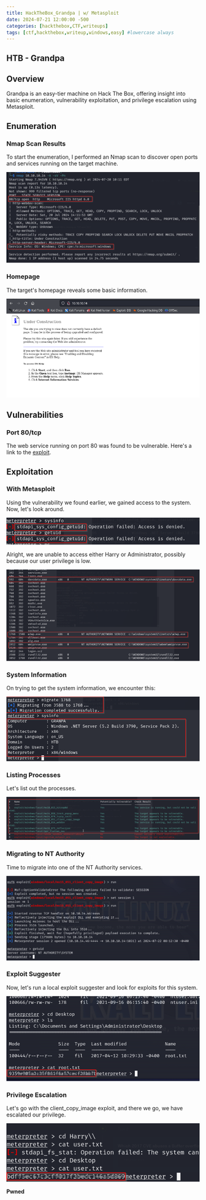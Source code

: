 ```yaml
---
title: HackTheBox_Grandpa | w/ Metasploit  
date: 2024-07-21 12:00:00 -500  
categories: [hackthebox,CTF,writeups]  
tags: [ctf,hackthebox,writeup,windows,easy] #lowercase always
---
```


## HTB - Grandpa

## Overview

Grandpa is an easy-tier machine on Hack The Box, offering insight into basic enumeration, vulnerability exploitation, and privilege escalation using Metasploit.

## Enumeration

### Nmap Scan Results

To start the enumeration, I performed an Nmap scan to discover open ports and services running on the target machine.

![Nmap Scan Results](/assets/img/grandpa/1.png)

### Homepage

The target's homepage reveals some basic information.

![Homepage](/assets/img/grandpa/2.png)

## Vulnerabilities

### Port 80/tcp

The web service running on port 80 was found to be vulnerable. Here's a link to the [exploit](https://www.rapid7.com/db/modules/exploit/windows/iis/iis_webdav_scstoragepathfromurl/).

## Exploitation

### With Metasploit

Using the vulnerability we found earlier, we gained access to the system. Now, let's look around.

![System Access](/assets/img/grandpa/3.png)

Alright, we are unable to access either Harry or Administrator, possibly because our user privilege is low.

![Privilege Check](/assets/img/grandpa/4.png)

### System Information

On trying to get the system information, we encounter this:

![System Information](/assets/img/grandpa/5.png)

### Listing Processes

Let's list out the processes.

![Process List](/assets/img/grandpa/6.png)

### Migrating to NT Authority

Time to migrate into one of the NT Authority services.

![NT Authority Migration](/assets/img/grandpa/7.png)

### Exploit Suggester

Now, let's run a local exploit suggester and look for exploits for this system.

![Exploit Suggester](/assets/img/grandpa/8.png)

### Privilege Escalation

Let's go with the client_copy_image exploit, and there we go, we have escalated our privilege.

![Client Copy Image](/assets/img/grandpa/9.png)

**Pwned**

